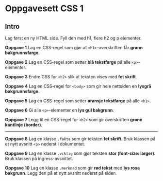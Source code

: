 # Oppgavesett CSS 1

## Intro
Lag først en ny HTML side. Fyll den med h1, flere h2 og p elementer.

**Oppgave 1**
Lag en CSS-regel som gjør at `<h1>`-overskriften får **grønn bakgrunnsfarge**.

**Oppgave 2**
Lag en CSS-regel som setter **blå tekstfarge** på alle `<p>`-elementer.

**Oppgave 3**
Endre CSS for `<h2>` slik at teksten vises med **fet skrift**.

**Oppgave 4**
Lag en CSS-regel for `<body>` som gir hele nettsiden en **lysgrå bakgrunnsfarge**.

**Oppgave 5**
Lag en CSS-regel som setter **oransje tekstfarge** på alle `<h1>`.

**Oppgave 6**
Gi alle `<p>`-elementer en **lys gul bakgrunn**.

**Oppgave 7**
Legg til en CSS-regel for `<h2>` som gir overskriften **grønn kantlinje (border)**.

---

**Oppgave 8**
Lag en klasse `.fakta` som gir teksten **fet skrift**. Bruk klassen på et nytt avsnitt `<p>` nederst i dokumentet.

**Oppgave 9**
Lag en klasse `.viktig` som gjør teksten **stor (font-size: larger)**. Bruk klassen på ingress-avsnittet.

**Oppgave 10**
Lag en klasse `.merknad` som gir **rød tekst** med **lys rosa bakgrunn**. Legg den på et nytt avsnitt nederst på siden.